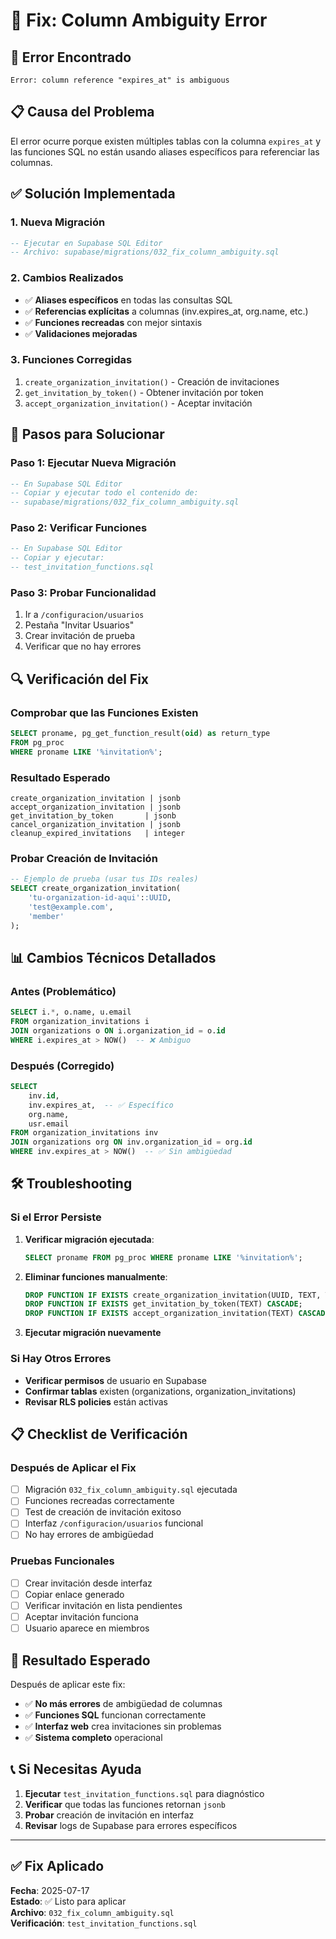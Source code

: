 # 🔧 Fix: Column Ambiguity Error

## 🚨 Error Encontrado
```
Error: column reference "expires_at" is ambiguous
```

## 📋 Causa del Problema
El error ocurre porque existen múltiples tablas con la columna `expires_at` y las funciones SQL no están usando aliases específicos para referenciar las columnas.

## ✅ Solución Implementada

### 1. **Nueva Migración**
```sql
-- Ejecutar en Supabase SQL Editor
-- Archivo: supabase/migrations/032_fix_column_ambiguity.sql
```

### 2. **Cambios Realizados**
- ✅ **Aliases específicos** en todas las consultas SQL
- ✅ **Referencias explícitas** a columnas (inv.expires_at, org.name, etc.)
- ✅ **Funciones recreadas** con mejor sintaxis
- ✅ **Validaciones mejoradas**

### 3. **Funciones Corregidas**
1. `create_organization_invitation()` - Creación de invitaciones
2. `get_invitation_by_token()` - Obtener invitación por token
3. `accept_organization_invitation()` - Aceptar invitación

## 🚀 Pasos para Solucionar

### Paso 1: Ejecutar Nueva Migración
```sql
-- En Supabase SQL Editor
-- Copiar y ejecutar todo el contenido de:
-- supabase/migrations/032_fix_column_ambiguity.sql
```

### Paso 2: Verificar Funciones
```sql
-- En Supabase SQL Editor
-- Copiar y ejecutar:
-- test_invitation_functions.sql
```

### Paso 3: Probar Funcionalidad
1. Ir a `/configuracion/usuarios`
2. Pestaña "Invitar Usuarios"
3. Crear invitación de prueba
4. Verificar que no hay errores

## 🔍 Verificación del Fix

### Comprobar que las Funciones Existen
```sql
SELECT proname, pg_get_function_result(oid) as return_type
FROM pg_proc 
WHERE proname LIKE '%invitation%';
```

### Resultado Esperado
```
create_organization_invitation | jsonb
accept_organization_invitation | jsonb
get_invitation_by_token       | jsonb
cancel_organization_invitation | jsonb
cleanup_expired_invitations   | integer
```

### Probar Creación de Invitación
```sql
-- Ejemplo de prueba (usar tus IDs reales)
SELECT create_organization_invitation(
    'tu-organization-id-aqui'::UUID,
    'test@example.com',
    'member'
);
```

## 📊 Cambios Técnicos Detallados

### Antes (Problemático)
```sql
SELECT i.*, o.name, u.email
FROM organization_invitations i
JOIN organizations o ON i.organization_id = o.id
WHERE i.expires_at > NOW()  -- ❌ Ambiguo
```

### Después (Corregido)
```sql
SELECT 
    inv.id,
    inv.expires_at,  -- ✅ Específico
    org.name,
    usr.email
FROM organization_invitations inv
JOIN organizations org ON inv.organization_id = org.id
WHERE inv.expires_at > NOW()  -- ✅ Sin ambigüedad
```

## 🛠️ Troubleshooting

### Si el Error Persiste
1. **Verificar migración ejecutada**:
   ```sql
   SELECT proname FROM pg_proc WHERE proname LIKE '%invitation%';
   ```

2. **Eliminar funciones manualmente**:
   ```sql
   DROP FUNCTION IF EXISTS create_organization_invitation(UUID, TEXT, TEXT) CASCADE;
   DROP FUNCTION IF EXISTS get_invitation_by_token(TEXT) CASCADE;
   DROP FUNCTION IF EXISTS accept_organization_invitation(TEXT) CASCADE;
   ```

3. **Ejecutar migración nuevamente**

### Si Hay Otros Errores
- **Verificar permisos** de usuario en Supabase
- **Confirmar tablas** existen (organizations, organization_invitations)
- **Revisar RLS policies** están activas

## 📋 Checklist de Verificación

### Después de Aplicar el Fix
- [ ] Migración `032_fix_column_ambiguity.sql` ejecutada
- [ ] Funciones recreadas correctamente
- [ ] Test de creación de invitación exitoso
- [ ] Interfaz `/configuracion/usuarios` funcional
- [ ] No hay errores de ambigüedad

### Pruebas Funcionales
- [ ] Crear invitación desde interfaz
- [ ] Copiar enlace generado
- [ ] Verificar invitación en lista pendientes
- [ ] Aceptar invitación funciona
- [ ] Usuario aparece en miembros

## 🎯 Resultado Esperado

Después de aplicar este fix:
- ✅ **No más errores** de ambigüedad de columnas
- ✅ **Funciones SQL** funcionan correctamente
- ✅ **Interfaz web** crea invitaciones sin problemas
- ✅ **Sistema completo** operacional

## 📞 Si Necesitas Ayuda

1. **Ejecutar** `test_invitation_functions.sql` para diagnóstico
2. **Verificar** que todas las funciones retornan `jsonb`
3. **Probar** creación de invitación en interfaz
4. **Revisar** logs de Supabase para errores específicos

---

## ✅ Fix Aplicado

**Fecha**: 2025-07-17  
**Estado**: ✅ Listo para aplicar  
**Archivo**: `032_fix_column_ambiguity.sql`  
**Verificación**: `test_invitation_functions.sql`